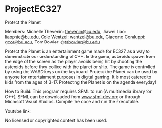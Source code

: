 # ProjectEC327

Protect the Planet

Members: Michelle Thevenin: thevenin@bu.edu, Jiawei Liao: liaophie@bu.edu, Cole Wentzel: wentzel@bu.edu, Giacomo Coraluppi: gcor@bu.edu, Tom Bowler: @tsbowler@bu.edu

Protect the Planet is an entertainment game made for EC327 as a way to demonstrate our understanding of C++. In the game, asteroids spawn from the edge of the screen as the player avoids being hit by shooting the asteroids before they collide with the planet or ship. The game is controlled by using the WASD keys on the keyboard. Protect the Planet can be used by anyone for entertainment purposes in digital gaming. It is most catered to kids from the ages of 3-17. Protecting the Planet is on the agenda everyday! 

How to Build:
This program requires SFML to run (A multimedia library for C++).
SFML can be downloaded from www.sfml-dev.org or through Microsoft Visual Studios.
Compile the code and run the executable.

Youtube link:


No licensed or copyrighted content has been used.
 
